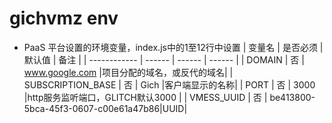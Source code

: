 # gichvmz env
* PaaS 平台设置的环境变量，index.js中的1至12行中设置
  | 变量名        | 是否必须 | 默认值 | 备注 |
  | ------------ | ------ | ------ | ------ |
  | DOMAIN       | 否 | www.google.com     |项目分配的域名，或反代的域名|
  | SUBSCRIPTION_BASE    | 否 |  Gich  |客户端显示的名称|
  | PORT         | 否 |  3000  |http服务监听端口，GLITCH默认3000     |
  | VMESS_UUID | 否 | be413800-5bca-45f3-0607-c00e61a47b86|UUID|
